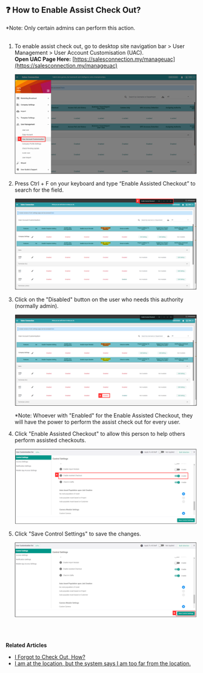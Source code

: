 ## ❓ How to Enable Assist Check Out?

*Note: Only certain admins can perform this action.<br><br>

  1. To enable assist check out, go to desktop site navigation bar > User Management > User Account Customisation (UAC).<br>
     **Open UAC Page Here:** [https://salesconnection.my/manageuac](https://salesconnection.my/manageuac)<br>

     <p align="center">
       <img src="img/User_Account_Customisation.png" alt="User Account Customisation">
     </p>
  
  2. Press Ctrl + F on your keyboard and type “Enable Assisted Checkout” to search for the field.<br>
  
     <p align="center">
       <img src="img/Enable_Assisted_Checkout_in_UAC.png" alt="Enable Assisted Checkout in UAC">
     </p>
     
  3. Click on the "Disabled" button on the user who needs this authority (normally admin).<br>

     <p align="center">
       <img src="img/Click_Disabled_for_Assisted_Checkout.png" alt="Click the Enable Assisted Checkout">
     </p>
  
     *Note: Whoever with "Enabled" for the Enable Assisted Checkout, they will have the power to perform the assist check out for every user.<br>

  4. Click "Enable Assisted Checkout" to allow this person to help others perform assisted checkouts.<br>

     <p align="center">
       <img src="img/Click_Enable_for_Assisted_Checkout.png" alt="Click the Enable Assisted Checkout">
     </p>

  5. Click "Save Control Settings" to save the changes.<br>

     <p align="center">
        <img src="img/Save_Control_Settings.png" alt="Save Control Settings">
     </p>
  <br><br>

  **Related Articles**<br>
- [I Forgot to Check Out, How?](Assist_Check_Out.md)
- [I am at the location, but the system says I am too far from the location.](Check_In_Address.md)
